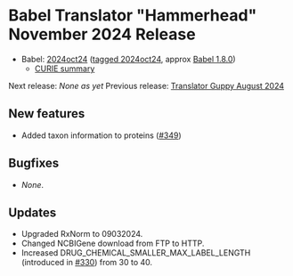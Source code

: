 # Babel Translator "Hammerhead" November 2024 Release

- Babel: [2024oct24](https://stars.renci.org/var/babel_outputs/2024oct28/)
  ([tagged 2024oct24](https://github.com/TranslatorSRI/Babel/releases/tag/2024oct24),
  approx [Babel 1.8.0](https://github.com/TranslatorSRI/Babel/releases/tag/v1.8.0))
  - [CURIE summary](./summaries/2024oct24.json)

Next release: _None as yet_
Previous release: [Translator Guppy August 2024](./TranslatorGuppyAugust2024.md)

## New features
- Added taxon information to proteins ([#349](https://github.com/TranslatorSRI/Babel/pull/349))

## Bugfixes
- _None_.

## Updates
- Upgraded RxNorm to 09032024.
- Changed NCBIGene download from FTP to HTTP.
- Increased DRUG_CHEMICAL_SMALLER_MAX_LABEL_LENGTH (introduced in [#330](https://github.com/TranslatorSRI/Babel/pull/330)) from 30 to 40.
